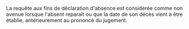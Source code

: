   
 La requête aux fins de déclaration d'absence est considérée comme non avenue lorsque l'absent reparaît ou que la date de son décès vient à être établie, antérieurement au prononcé du jugement.  

  
